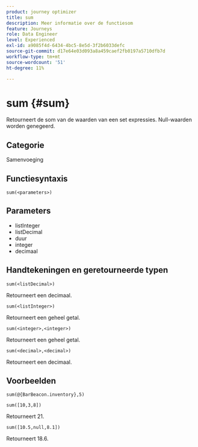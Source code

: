```yaml
---
product: journey optimizer
title: sum
description: Meer informatie over de functiesom
feature: Journeys
role: Data Engineer
level: Experienced
exl-id: a9085f4d-6434-4bc5-8e5d-3f2b6033defc
source-git-commit: d17e64e03d093a8a459caef2fb0197a5710dfb7d
workflow-type: tm+mt
source-wordcount: '51'
ht-degree: 11%

---
```


# sum {#sum}

Retourneert de som van de waarden van een set expressies. Null-waarden worden genegeerd.

## Categorie

Samenvoeging

## Functiesyntaxis

`sum(<parameters>)`

## Parameters

* listInteger
* listDecimal
* duur
* integer
* decimaal

## Handtekeningen en geretourneerde typen

`sum(<listDecimal>)`

Retourneert een decimaal.

`sum(<listInteger>)`

Retourneert een geheel getal.

`sum(<integer>,<integer>)`

Retourneert een geheel getal.

`sum(<decimal>,<decimal>)`

Retourneert een decimaal.

## Voorbeelden

`sum(@{BarBeacon.inventory},5)`

`sum([10,3,8])`

Retourneert 21.

`sum([10.5,null,8.1])`

Retourneert 18.6.
